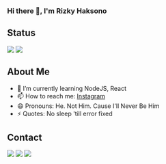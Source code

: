 ### Hi there 👋, I'm Rizky Haksono

## Status
<img src="https://github-readme-stats.vercel.app/api?username=rizkyhaksono&&show_icons=true&title_color=800080&icon_color=bb2acf&text_color=daf7dc&bg_color=000000">
<img src = "https://github-readme-stats.vercel.app/api/top-langs/?username=rizkyhaksono&&show_icons=true&title_color=800080&icon_color=bb2acf&text_color=daf7dc&bg_color=000000">

## About Me
<!-- - 🔭 I’m currently working on ... -->
<!-- - 👯 I’m looking to collaborate on ... -->
<!-- - 🤔 I’m looking for help with ... -->
<!-- - 💬 Ask me about ... -->
- 🌱 I’m currently learning NodeJS, React
- 📫 How to reach me: [Instagram](https://www.instagram.com/rizkyhaksonoo/)
- 😄 Pronouns: He. Not Him. Cause I'll Never Be Him
- ⚡ Quotes: No sleep 'till error fixed

## Contact
[<img src = "https://img.shields.io/badge/Instagram-E4405F?style=for-the-badge&logo=instagram&logoColor=white">](https://www.instagram.com/rizkyhaksonoo)
[<img src = "https://img.shields.io/badge/Discord-7289DA?style=for-the-badge&logo=discord&logoColor=white">](https://discordapp.com/users/445224810511859733)
[<img src = "https://img.shields.io/badge/Steam-000000?style=for-the-badge&logo=steam&logoColor=white">](https://steamcommunity.com/profiles/76561198388815677/)

<!-- [<img src = "https://img.shields.io/badge/WhatsApp-25D366?style=for-the-badge&logo=whatsapp&logoColor=white">](https://wa.me//?text=Hello,%20I%20See%20Your%20GitHub!) -->
<!-- [<img src = "https://img.shields.io/badge/Telegram-2CA5E0?style=for-the-badge&logo=telegram&logoColor=white">](https://t.me/) -->
<!-- [<img src = "https://img.shields.io/badge/Gmail-D14836?style=for-the-badge&logo=gmail&logoColor=white">](mailto:mrizkyhaksono@gmail.com) -->
